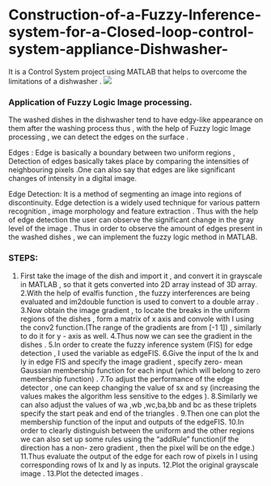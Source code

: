 # Construction-of-a-Fuzzy-Inference-system-for-a-Closed-loop-control-system-appliance-Dishwasher-
It is a Control System project using MATLAB that helps to overcome the limitations of a dishwasher .
![](dishwasher.jpg)
### Application of  Fuzzy Logic Image processing.
The washed dishes in the dishwasher tend to have edgy-like appearance on them after the washing process thus , with the help of Fuzzy logic Image processing , we can detect the edges on the surface .

Edges :
Edge is basically a boundary between two uniform regions , Detection of edges basically takes place by comparing the intensities of neighbouring pixels .One can also say that edges are like significant changes of intensity in a digital image.

Edge Detection:
It is a method of segmenting an image into regions of discontinuity. 
Edge detection is a widely used technique for various pattern recognition , image morphology and feature extraction .
Thus with the help of edge detection the user can observe the significant change in the gray level of the image .
Thus in order to observe the amount of edges present in the washed dishes , we can implement the fuzzy logic method in MATLAB.

### STEPS: 
      
1. First take the image of the dish and import it , and convert it in grayscale in MATLAB , so that it gets converted into 2D array instead of 3D array.
2.With the help of evalfis function , the fuzzy interferences are being evaluated and im2double function is used to convert to a double array .
3.Now obtain the image gradient , to locate the breaks in the uniform regions of the dishes  , form a matrix of x axis  and convole with I using the conv2 function.(The range of the gradients are from [-1 1]) , similarly to do it for y - axis as well.
4.Thus now we can see the gradient in the dishes .
5.In order to create the fuzzy inference system (FIS) for edge detection , I used the variable as edgeFIS.
6.Give the input of the Ix and Iy in edge FIS and specify the image gradient , specify zero- mean Gaussian membership function for each input (which will belong to zero membership function) .
7.To adjust the performance of the  edge detector , one can keep changing the value of sx and sy (increasing the values makes the algorithm less sensitive to the edges ).
8.Similarly we can also adjust the values of wa ,wb ,wc,ba,bb and bc as these triplets specify the start peak and end of the triangles .
9.Then one can plot the membership function of the input and outputs of the edgeFIS.
10.In order to clearly  distinguish between the uniform and the other regions we can also set up some rules using the “addRule” function(if the direction has a non- zero gradient , then the pixel will be on the edge.)
11.Thus evaluate the output of the edge for each row of pixels in I using corresponding rows of Ix and Iy as inputs.
12.Plot the original grayscale image .
13.Plot the detected images .


